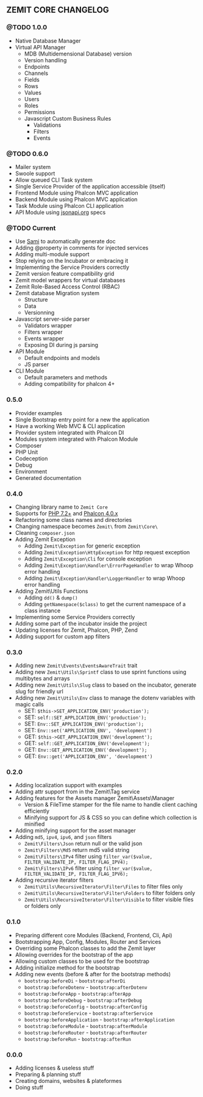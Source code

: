 ## ZEMIT CORE CHANGELOG

### @TODO 1.0.0
- Native Database Manager
- Virtual API Manager
  - MDB (Multidemensional Database) version
  - Version handling
  - Endpoints
  - Channels
  - Fields
  - Rows
  - Values
  - Users
  - Roles
  - Permissions
  - Javascript Custom Business Rules
    - Validations
    - Filters
    - Events

### @TODO 0.6.0
- Mailer system
- Swoole support
- Allow queued CLI Task system
- Single Service Provider of the application accessible (itself)
- Frontend Module using Phalcon MVC application
- Backend Module using Phalcon MVC application
- Task Module using Phalcon CLI application
- API Module using [jsonapi.org](https://jsonapi.org/) specs

### @TODO Current
- Use [Sami](https://github.com/FriendsOfPHP/Sami) to automatically generate doc
- Adding @property in comments for injected services
- Adding multi-module support
- Stop relying on the Incubator or embracing it
- Implementing the Service Providers correctly
- Zemit version feature compatibility grid
- Zemit model wrappers for virtual databases
- Zemit Role-Based Access Control (RBAC)
- Zemit database Migration system
  - Structure
  - Data
  - Versionning
- Javascript server-side parser
  - Validators wrapper
  - Filters wrapper
  - Events wrapper
  - Exposing DI during js parsing
- API Module
  - Default endpoints and models
  - JS parser
- CLI Module
  - Default parameters and methods
  - Adding compatibility for phalcon 4+

### 0.5.0
- Provider examples
- Single Bootstrap entry point for a new the application
- Have a working Web MVC & CLI application
- Provider system integrated with Phalcon DI
- Modules system integrated with Phalcon Module
- Composer
- PHP Unit
- Codeception
- Debug
- Environment
- Generated documentation

### 0.4.0
- Changing library name to `Zemit Core`
- Supports for [PHP 7.2+](http://php.net/ChangeLog-7.php) and [Phalcon 4.0.x](https://github.com/phalcon/cphalcon/blob/master/CHANGELOG-4.0.md)
- Refactoring some class names and directories
- Changing namespace becomes `Zemit\` from `Zemit\Core\`
- Cleaning `composer.json`
- Adding Zemit Exception
  - Adding `Zemit\Exception` for generic exception
  - Adding `Zemit\Exception\HttpException` for http request exception
  - Adding `Zemit\Exception\Cli` for console exception
  - Adding `Zemit\Exception\Handler\ErrorPageHandler` to wrap Whoop error handling
  - Adding `Zemit\Exception\Handler\LoggerHandler` to wrap Whoop error handling
- Adding Zemit\Utils Functions
  - Adding `dd()` & `dump()`
  - Adding `getNamespace($class)` to get the current namespace of a class instance
- Implementing some Service Providers correctly
- Adding some part of the incubator inside the project
- Updating licenses for Zemit, Phalcon, PHP, Zend
- Adding support for custom app filters

### 0.3.0
- Adding new `Zemit\Events\EventsAwareTrait` trait
- Adding new `Zemit\Utils\Sprintf` class to use sprint functions using multibytes and arrays
- Adding new `Zemit\Utils\Slug` class to based on the incubator, generate slug for friendly url
- Adding new `Zemit\Utils\Env` class to manage the dotenv variables with magic calls
   * SET: `$this->SET_APPLICATION_ENV('production');`
   * SET: `self::SET_APPLICATION_ENV('production');`
   * SET: `Env::SET_APPLICATION_ENV('production');`
   * SET: `Env::set('APPLICATION_ENV', 'development')`
   * GET: `$this->GET_APPLICATION_ENV('development');`
   * GET: `self::GET_APPLICATION_ENV('development');`
   * GET: `Env::GET_APPLICATION_ENV('development');`
   * GET: `Env::get('APPLICATION_ENV', 'development')`

### 0.2.0
- Adding localization support with examples
- Adding attr support from in the Zemit\Tag service
- Adding features for the Assets manager Zemit\Assets\Manager
  - Version & FileTime stamper for the file name to handle client caching efficiently
  - Minifying support for JS & CSS so you can define which collection is minified
- Adding minifying support for the asset manager
- Adding `md5`, `ipv4`, `ipv6`, and `json` filters
  - `Zemit\Filters\Json` return null or the valid json
  - `Zemit\Filters\Md5` return md5 valid string
  - `Zemit\Filters\IPv4` filter using `filter_var($value, FILTER_VALIDATE_IP, FILTER_FLAG_IPV4);`
  - `Zemit\Filters\IPv6` filter using `filter_var($value, FILTER_VALIDATE_IP, FILTER_FLAG_IPV6);`
- Adding recursive iterator filters
  - `Zemit\Utils\RecursiveIterator\Filter\Files` to filter files only
  - `Zemit\Utils\RecursiveIterator\Filter\Folders` to filter folders only
  - `Zemit\Utils\RecursiveIterator\Filter\Visible` to filter visible files or folders only


### 0.1.0
- Preparing different core Modules (Backend, Frontend, Cli, Api)
- Bootstrapping App, Config, Modules, Router and Services
- Overriding some Phalcon classes to add the Zemit layer
- Allowing overrides for the bootstrap of the app
- Allowing custom classes to be used for the bootstrap
- Adding initialize method for the bootstrap
- Adding new events (before & after for the bootstrap methods)
  - `bootstrap:beforeDi` - `bootstrap:afterDi`
  - `bootstrap:beforeDotenv` - `bootstrap:afterDotenv`
  - `bootstrap:beforeApp` - `bootstrap:afterApp`
  - `bootstrap:beforeDebug` - `bootstrap:afterDebug`
  - `bootstrap:beforeConfig` - `bootstrap:afterConfig`
  - `bootstrap:beforeService` - `bootstrap:afterService`
  - `bootstrap:beforeApplication` - `bootstrap:afterApplication`
  - `bootstrap:beforeModule` - `bootstrap:afterModule`
  - `bootstrap:beforeRouter` - `bootstrap:afterRouter`
  - `bootstrap:beforeRun` - `bootstrap:afterRun`

### 0.0.0
- Adding licenses & useless stuff
- Preparing & planning stuff
- Creating domains, websites & plateformes
- Doing stuff